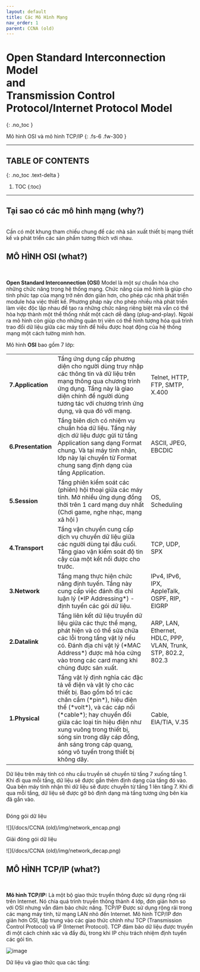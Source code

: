 ```yaml
---
layout: default
title: Các Mô Hình Mạng
nav_order: 1
parent: CCNA (old)
---
```


# Open Standard Interconnection Model<br>and<br>Transmission Control Protocol/Internet Protocol Model
{: .no_toc }

Mô hình OSI và mô hình TCP/IP
{: .fs-6 .fw-300 }

---

## TABLE OF CONTENTS
{: .no_toc .text-delta }

1. TOC
{:toc}

---

## Tại sao có các mô hình mạng (why?)
<br>
Cần có một khung tham chiếu chung để các nhà sản xuất thiết bị mạng thiết kế và phát triển các sản phẩm tương thích với nhau.

## MÔ HÌNH OSI (what?)
<br>

<div style="text-align:center">
  <img alt="" alt="" style="max-width: 400px" src="https://upload.wikimedia.org/wikipedia/commons/thumb/8/8d/OSI_Model_v1.svg/800px-OSI_Model_v1.svg.png" />
</div>

**Open Standard Interconnection (OSI)** Model là một sự chuẩn hóa cho những chức năng trong hệ thống mạng. Chức năng của mô hình là giúp cho tính phức tạp của mạng trở nên đơn giản hơn, cho phép các nhà phát triển module hóa việc thiết kế. Phương pháp này cho phép nhiều nhà phát triển làm việc độc lập nhau để tạo ra những chức năng riêng biệt mà vẫn có thể hòa hợp thành một thể thống nhất một cách dễ dàng (plug-and-play). Ngoài ra mô hình còn giúp cho những quản trị viên có thể hình tượng hóa quá trình trao đổi dữ liệu giữa các máy tính để hiểu được hoạt động của hệ thống mạng một cách tường minh hơn.

Mô hình **OSI** bao gồm 7 lớp:

<table>
  <tr>
    <td><b>7.Application</b></td>
    <td>Tầng ứng dụng cấp phương diện cho người dùng truy nhập các thông tin và dữ liệu trên mạng thông qua chương trình ứng dụng. Tầng này là giao diện chính để người dùng tương tác với chương trình ứng dụng, và qua đó với mạng.</td>
    <td>Telnet, HTTP, FTP, SMTP, X.400</td>
  </tr>
  <tr>
    <td><b>6.Presentation</b></td>
    <td>Tầng biên dịch có nhiệm vụ chuẩn hóa dữ liệu. Tầng này dịch dữ liệu được gửi từ tầng Application sang dạng Format chung. Và tại máy tính nhận, lớp này lại chuyển từ Format chung sang định dạng của tầng Application.</td>
    <td>ASCII, JPEG, EBCDIC</td>
  </tr>
  <tr>
    <td><b>5.Session</b></td>
    <td>Tầng phiên kiểm soát các (phiên) hội thoại giữa các máy tính. Mở nhiều ứng dụng đồng thời trên 1 card mạng duy nhất (Chơi game, nghe nhạc, mạng xã hội  )</td>
    <td>OS, Scheduling</td>
  </tr>
  <tr>
    <td><b>4.Transport</b></td>
    <td>Tầng vận chuyển cung cấp dịch vụ chuyển dữ liệu giữa các người dùng tại đầu cuối. Tầng giao vận kiểm soát độ tin cậy của một kết nối được cho trước.</td>
    <td>TCP, UDP, SPX</td>
  </tr>
  <tr>
    <td><b>3.Network</b></td>
    <td>Tầng mạng thực hiện chức năng định tuyến. Tầng này cung cấp việc đánh địa chỉ luận lý (*IP Addressing*) - định tuyến các gói dữ liệu.</td>
    <td>IPv4, IPv6, IPX, AppleTalk, OSPF, RIP, EIGRP</td>
  </tr>
  <tr>
    <td><b>2.Datalink</b></td>
    <td>Tầng liên kết dữ liệu truyền dữ liệu giữa các thực thể mạng, phát hiện và có thể sửa chữa các lỗi trong tầng vật lý nếu có. Đánh địa chỉ vật lý (*MAC Address*) được mã hóa cứng vào trong các card mạng khi chúng được sản xuất.</td>
    <td>ARP, LAN, Ethernet, HDLC, PPP, VLAN, Trunk, STP, 802.2, 802.3</td>
  </tr>
  <tr>
    <td><b>1.Physical</b></td>
    <td>Tầng vật lý định nghĩa các đặc tả về điện và vật lý cho các thiết bị. Bao gồm bố trí các chân cắm (*pin*), hiệu điện thế (*volt*), và các cáp nối (*cable*); hay chuyển đổi giữa các loại tín hiệu điện như xung vuông trong thiết bị, sóng sin trong dây cáp đồng, ánh sáng trong cáp quang, sóng vô tuyến trong thiết bị không dây.</td>
    <td>Cable, EIA/TIA, V.35</td>
  </tr>
</table>

Dữ liệu trên máy tính có nhu cầu truyền sẽ chuyển từ tầng 7 xuống tầng 1. Khi đi qua mỗi tầng, dữ liệu sẽ được gắn thêm định dạng của tầng đó vào. Qua bên máy tính nhận thì dữ liệu sẽ được chuyển từ tầng 1 lên tầng 7. Khi đi qua mỗi tầng, dữ liệu sẽ được gỡ bỏ định dạng mà tầng tương ứng bên kia đã gắn vào.

<div style="text-align:center">
  <img alt="" alt="" src="https://vnpro.vn/upload/user/images/Tin%20T%E1%BB%A9c/1(2).jpg" />
</div>

Đóng gói dữ liệu

![](/docs/CCNA (old)/img/network_encap.png)

Giải đóng gói dữ liệu

![](/docs/CCNA (old)/img/network_decap.png)

## MÔ HÌNH TCP/IP (what?)
<br>

__Mô hình TCP/IP:__ Là một bộ giao thức truyền thông được sử dụng rộng rãi trên Internet. Nó chia quá trình truyền thông thành 4 lớp, đơn giản hơn so với OSI nhưng vẫn đảm bảo chức năng. TCP/IP Được sử dụng rộng rãi trong các mạng máy tính, từ mạng LAN nhỏ đến Internet. Mô hình TCP/IP đơn giản hơn OSI, tập trung vào các giao thức chính như TCP (Transmission Control Protocol) và IP (Internet Protocol). TCP đảm bảo dữ liệu được truyền đi một cách chính xác và đầy đủ, trong khi IP chịu trách nhiệm định tuyến các gói tin.

![image](https://user-images.githubusercontent.com/56266496/165344536-78f1c219-76ea-4ecc-8529-2e24919026f7.png)

Dữ liệu và giao thức qua các tầng:

<div style="text-align:center">
  <img alt="" alt="" style="max-width: 400px" src="https://thietbimangcisco.vn/userfiles/TCP-IP-Model.png" />
</div>
